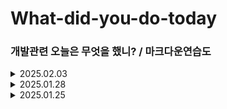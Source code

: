 # What-did-you-do-today
### 개발관련 오늘은 무엇을 했니? / 마크다운연습도

<details>
<summary>2025.02.03</summary>
<div markdown="1">
- 코드잇 react-data-다루기 수강 <br>
- 솔로트립 인턴 react-dnd 적용하기
</div>
</details>

<details>
<summary>2025.01.28</summary>
<div markdown="1">
- 코드잇 react-data-다루기 수강
</div>
</details>

<details>
<summary>2025.01.25</summary>
<div markdown="1">
- 코드잇 react-data-다루기 수강 <br>
- 솔로트립 인턴 react-dnd 적용하기
</div>
</details>
